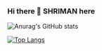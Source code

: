 ### Hi there 👋 SHRIMAN here


![Anurag's GitHub stats](https://github-readme-stats.vercel.app/api?username=shrimanm&show_icons=true&theme=radical)

[![Top Langs](https://github-readme-stats.vercel.app/api/top-langs/?username=shrimanm&layout=compact)](https://github.com/anuraghazra/github-readme-stats)
